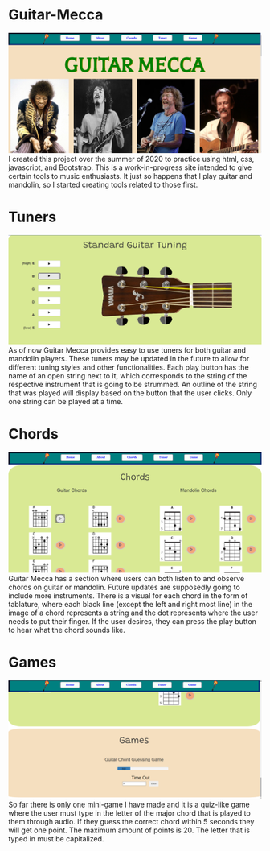 # Guitar-Mecca
<img src="./pictures/Guitar Mecca title screen.png">
I created this project over the summer of 2020 to practice using html, css, javascript, and Bootstrap. This is a 
work-in-progress site intended to give certain tools to music enthusiasts. It just so happens that I play guitar 
and mandolin, so I started creating tools related to those first.

<h1>Tuners</h1>
<img src="./pictures/Guitar Mecca demo1.png">
As of now Guitar Mecca provides easy to use tuners for both guitar and mandolin players. These tuners may be 
updated in the future to allow for different tuning styles and other functionalities. Each play button has the 
name of an open string next to it, which corresponds to the string of the respective instrument that is going to 
be strummed. An outline of the string that was played will display based on the button that the user clicks. 
Only one string can be played at a time.

<h1>Chords</h1>
<img src="pictures/Guitar Mecca demo2.png">
Guitar Mecca has a section where users can both listen to and observe chords on guitar or mandolin. Future updates are supposedly
going to include more instruments. There is a visual for each chord in the form of tablature, where each black line (except the left and right most line) in the image of a chord
represents a string and the dot represents where the user needs to put their finger. If the user desires, they can press the play button
to hear what the chord sounds like. 

<h1>Games</h1>
<img src="pictures/Guitar Mecca demo3.png">
So far there is only one mini-game I have made and it is a quiz-like game where the user must type in the letter of the major chord that is played 
to them through audio. If they guess the correct chord within 5 seconds they will get one point. The maximum amount of points is 20. The letter that
is typed in must be capitalized. 
